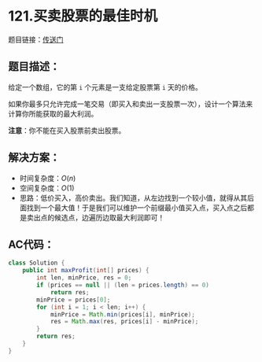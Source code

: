 # 121.买卖股票的最佳时机
题目链接：[传送门](https://leetcode-cn.com/problems/best-time-to-buy-and-sell-stock/)

## 题目描述：
给定一个数组，它的第 `i` 个元素是一支给定股票第 `i` 天的价格。

如果你最多只允许完成一笔交易（即买入和卖出一支股票一次），设计一个算法来计算你所能获取的最大利润。

**注意**：你不能在买入股票前卖出股票。

## 解决方案：
- 时间复杂度：$O(n)$
- 空间复杂度：$O(1)$
- 思路：低价买入，高价卖出。我们知道，从左边找到一个较小值，就得从其后面找到一个最大值！于是我们可以维护一个前缀最小值买入点，买入点之后都是卖出点的候选点，边遍历边取最大利润即可！

## AC代码：
```java
class Solution {
	public int maxProfit(int[] prices) {
		int len, minPrice, res = 0;
		if (prices == null || (len = prices.length) == 0)
			return res;
		minPrice = prices[0];
		for (int i = 1; i < len; i++) {
			minPrice = Math.min(prices[i], minPrice);
			res = Math.max(res, prices[i] - minPrice);
		}
		return res;
	}
}
```